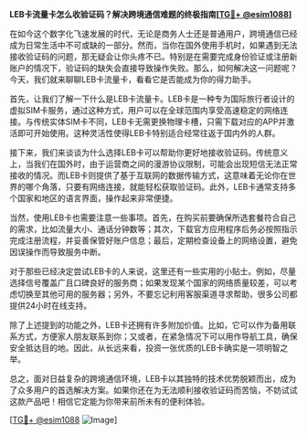 **LEB卡流量卡怎么收验证码？解决跨境通信难题的终极指南[[TG💪+ @esim1088](https://t.me/s/esim1088)]**

在如今这个数字化飞速发展的时代，无论是商务人士还是普通用户，跨境通信已经成为日常生活中不可或缺的一部分。然而，当你在国外使用手机时，如果遇到无法接收验证码的问题，那无疑会让你头疼不已。特别是在需要完成身份验证或注册新账户的情况下，验证码的缺失会直接导致操作失败。那么，如何解决这一问题呢？今天，我们就来聊聊LEB卡流量卡，看看它是否能成为你的得力助手。

首先，让我们了解一下什么是LEB卡流量卡。LEB卡是一种专为国际旅行者设计的虚拟SIM卡服务，通过这种方式，用户可以在全球范围内享受高速稳定的网络连接。与传统实体SIM卡不同，LEB卡无需更换物理卡槽，只需下载对应的APP并激活即可开始使用。这种灵活性使得LEB卡特别适合经常往返于国内外的人群。

接下来，我们来谈谈为什么选择LEB卡可以帮助你更好地接收验证码。传统意义上，当我们在国外时，由于运营商之间的漫游协议限制，可能会出现短信无法正常接收的情况。而LEB卡则提供了基于互联网的数据传输方式，这意味着无论你在世界的哪个角落，只要有网络连接，就能轻松获取验证码。此外，LEB卡通常支持多个国家和地区的语言界面，操作起来非常便捷。

当然，使用LEB卡也需要注意一些事项。首先，在购买前要确保所选套餐符合自己的需求，比如流量大小、通话分钟数等；其次，下载官方应用程序后务必按照指示完成注册流程，并妥善保管好账户信息；最后，定期检查设备上的网络设置，避免因误操作而导致服务中断。

对于那些已经决定尝试LEB卡的人来说，这里还有一些实用的小贴士。例如，尽量选择信号覆盖广且口碑良好的服务商；如果发现某个国家的网络质量较差，可以考虑切换至其他可用的服务器；另外，不要忘记利用客服渠道寻求帮助，很多公司都提供24小时在线支持。

除了上述提到的功能之外，LEB卡还拥有许多附加价值。比如，它可以作为备用联系方式，方便家人朋友联系到你；又或者，在紧急情况下可以用作导航工具，确保安全抵达目的地。因此，从长远来看，投资一张优质的LEB卡确实是一项明智之举。

总之，面对日益复杂的跨境通信环境，LEB卡以其独特的技术优势脱颖而出，成为了众多用户的首选解决方案。如果你还在为无法顺利接收验证码而苦恼，不妨试试这款产品吧！相信它定能为你带来前所未有的便利体验。

[[TG💪+ @esim1088](https://t.me/s/esim1088) ![Image](https://i.postimg.cc/4NQfJmqS/Snipaste-2025-05-13-00-14-12.png)]